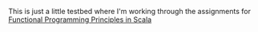 
This is just a little testbed where I'm working through the assignments for [Functional Programming Principles in Scala](https://www.coursera.org/course/progfun)
